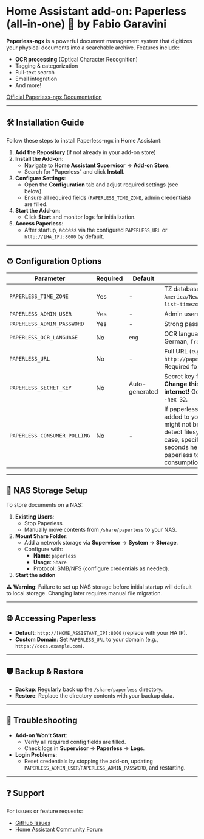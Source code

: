 # Home Assistant add-on: Paperless (all-in-one) 📄 by Fabio Garavini

**Paperless-ngx** is a powerful document management system that digitizes your physical documents into a searchable archive. Features include:

- **OCR processing** (Optical Character Recognition)
- Tagging & categorization
- Full-text search
- Email integration
- And more!

[Official Paperless-ngx Documentation](https://docs.paperless-ngx.com)

---

## 🛠 Installation Guide

Follow these steps to install Paperless-ngx in Home Assistant:

1. **Add the Repository** (if not already in your add-on store)
2. **Install the Add-on**:
   - Navigate to **Home Assistant Supervisor** → **Add-on Store**.
   - Search for "Paperless" and click **Install**.
3. **Configure Settings**:
   - Open the **Configuration** tab and adjust required settings (see below).
   - Ensure all required fields (`PAPERLESS_TIME_ZONE`, admin credentials) are filled.
4. **Start the Add-on**:
   - Click **Start** and monitor logs for initialization.
5. **Access Paperless**:
   - After startup, access via the configured `PAPERLESS_URL` or `http://[HA_IP]:8000` by default.

---

## ⚙️ Configuration Options

| Parameter                     | Required | Default | Description                                                                 |
|-------------------------------|----------|---------|-----------------------------------------------------------------------------|
| `PAPERLESS_TIME_ZONE`         | Yes      | -       | TZ database name (e.g., `America/New_York`). Use `timedatectl list-timezones` for options. |
| `PAPERLESS_ADMIN_USER`        | Yes      | -       | Admin username (e.g., `admin`).                                             |
| `PAPERLESS_ADMIN_PASSWORD`    | Yes      | -       | Strong password for admin account.                                          |
| `PAPERLESS_OCR_LANGUAGE`      | No       | `eng`   | OCR language code (e.g., `deu` for German, `fra` for French).               |
| `PAPERLESS_URL`               | No       | -       | Full URL (e.g., `http://paperless.example.com:8000`). Required for reverse proxies. |
| `PAPERLESS_SECRET_KEY`        | No       | Auto-generated | Secret key for session security. **Change this if exposed to the internet!** Generate via `openssl rand -hex 32`. |
| `PAPERLESS_CONSUMER_POLLING`    | No      | -       | If paperless won't find documents added to your consume folder, it might not be able to automatically detect filesystem changes. In that case, specify a polling interval in seconds here, which will then cause paperless to periodically check your consumption directory for changes.                                          |

---

## 💾 NAS Storage Setup

To store documents on a NAS:

1. **Existing Users**:
   - Stop Paperless
   - Manually move contents from `/share/paperless` to your NAS.
1. **Mount Share Folder**:
   - Add a network storage via **Supervisor** → **System** → **Storage**.
   - Configure with:
     - **Name**: `paperless`
     - **Usage**: `Share`
     - Protocol: SMB/NFS (configure credentials as needed).
1. **Start the addon**

⚠️ **Warning**: Failure to set up NAS storage before initial startup will default to local storage. Changing later requires manual file migration.

---

## 🌐 Accessing Paperless

- **Default**: `http://[HOME_ASSISTANT_IP]:8000` (replace with your HA IP).
- **Custom Domain**: Set `PAPERLESS_URL` to your domain (e.g., `https://docs.example.com`).

---

## 🛡 Backup & Restore

- **Backup**: Regularly back up the `/share/paperless` directory.
- **Restore**: Replace the directory contents with your backup data.

---

## 🚨 Troubleshooting

- **Add-on Won’t Start**:
  - Verify all required config fields are filled.
  - Check logs in **Supervisor** → **Paperless** → **Logs**.
- **Login Problems**:
  - Reset credentials by stopping the add-on, updating `PAPERLESS_ADMIN_USER`/`PAPERLESS_ADMIN_PASSWORD`, and restarting.

---

## ❓ Support

For issues or feature requests:

- [GitHub Issues](https://github.com/fabio-garavini/hassio-addons/issues)
- [Home Assistant Community Forum](https://community.home-assistant.io)
